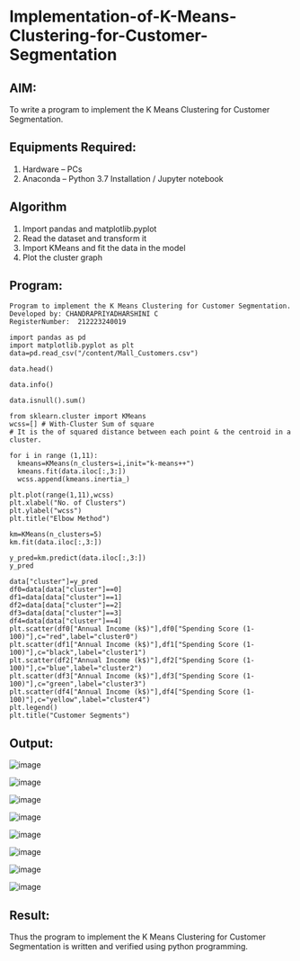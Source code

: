 # Implementation-of-K-Means-Clustering-for-Customer-Segmentation

## AIM:
To write a program to implement the K Means Clustering for Customer Segmentation.

## Equipments Required:
1. Hardware – PCs
2. Anaconda – Python 3.7 Installation / Jupyter notebook

## Algorithm
1. Import pandas and matplotlib.pyplot
2. Read the dataset and transform it
3. Import KMeans and fit the data in the model
4. Plot the cluster graph

## Program:
```
Program to implement the K Means Clustering for Customer Segmentation.
Developed by: CHANDRAPRIYADHARSHINI C
RegisterNumber:  212223240019
```
```
import pandas as pd
import matplotlib.pyplot as plt
data=pd.read_csv("/content/Mall_Customers.csv")

data.head()

data.info()

data.isnull().sum()

from sklearn.cluster import KMeans
wcss=[] # With-Cluster Sum of square
# It is the of squared distance between each point & the centroid in a cluster.

for i in range (1,11):
  kmeans=KMeans(n_clusters=i,init="k-means++")
  kmeans.fit(data.iloc[:,3:])
  wcss.append(kmeans.inertia_)

plt.plot(range(1,11),wcss)
plt.xlabel("No. of Clusters")
plt.ylabel("wcss")
plt.title("Elbow Method")

km=KMeans(n_clusters=5)
km.fit(data.iloc[:,3:])

y_pred=km.predict(data.iloc[:,3:])
y_pred

data["cluster"]=y_pred
df0=data[data["cluster"]==0]
df1=data[data["cluster"]==1]
df2=data[data["cluster"]==2]
df3=data[data["cluster"]==3]
df4=data[data["cluster"]==4]
plt.scatter(df0["Annual Income (k$)"],df0["Spending Score (1-100)"],c="red",label="cluster0")
plt.scatter(df1["Annual Income (k$)"],df1["Spending Score (1-100)"],c="black",label="cluster1")
plt.scatter(df2["Annual Income (k$)"],df2["Spending Score (1-100)"],c="blue",label="cluster2")
plt.scatter(df3["Annual Income (k$)"],df3["Spending Score (1-100)"],c="green",label="cluster3")
plt.scatter(df4["Annual Income (k$)"],df4["Spending Score (1-100)"],c="yellow",label="cluster4")
plt.legend()
plt.title("Customer Segments")
```

## Output:

![image](https://github.com/Bosevennila/Implementation-of-K-Means-Clustering-for-Customer-Segmentation/assets/144870486/2794075c-6fa7-4657-9a0a-4801cd8b5c91)

![image](https://github.com/Bosevennila/Implementation-of-K-Means-Clustering-for-Customer-Segmentation/assets/144870486/3194673b-293f-4271-bd1a-4e1b08382fc8)

![image](https://github.com/Bosevennila/Implementation-of-K-Means-Clustering-for-Customer-Segmentation/assets/144870486/44e24cfd-ed23-44d4-8b55-b6f46b843193)

![image](https://github.com/Bosevennila/Implementation-of-K-Means-Clustering-for-Customer-Segmentation/assets/144870486/a2880423-2119-44d0-bbea-dab3e0a826bb)

![image](https://github.com/Bosevennila/Implementation-of-K-Means-Clustering-for-Customer-Segmentation/assets/144870486/b4a8a12d-d4d3-4aaf-99e7-9c8191d8e507)

![image](https://github.com/Bosevennila/Implementation-of-K-Means-Clustering-for-Customer-Segmentation/assets/144870486/c1c5d599-44ad-4018-8426-d3d3aeb9d534)

![image](https://github.com/Bosevennila/Implementation-of-K-Means-Clustering-for-Customer-Segmentation/assets/144870486/3994f0a6-4ef0-4739-b8b8-bb76a58ebe69)

![image](https://github.com/Bosevennila/Implementation-of-K-Means-Clustering-for-Customer-Segmentation/assets/144870486/98623a1d-0ddf-4b04-b24c-04829be7b0cf)

## Result:
Thus the program to implement the K Means Clustering for Customer Segmentation is written and verified using python programming.

